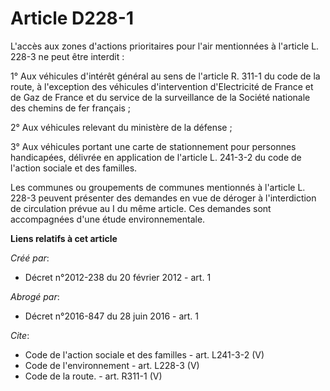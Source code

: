 # Article D228-1

L'accès aux zones d'actions prioritaires pour l'air mentionnées à l'article L. 228-3 ne peut être interdit : 

1° Aux véhicules d'intérêt général au sens de l'article R. 311-1 du code de la route, à l'exception des véhicules
d'intervention d'Electricité de France et de Gaz de France et du service de la surveillance de la Société nationale des
chemins de fer français ; 

2° Aux véhicules relevant du ministère de la défense ; 

3° Aux véhicules portant une carte de stationnement pour personnes handicapées, délivrée en application de l'article L.
241-3-2 du code de l'action sociale et des familles. 

Les communes ou groupements de communes mentionnés à l'article L. 228-3 peuvent présenter des demandes en vue de déroger à
l'interdiction de circulation prévue au I du même article. Ces demandes sont accompagnées d'une étude environnementale.

**Liens relatifs à cet article**

_Créé par_:

  - Décret n°2012-238 du 20 février 2012 - art. 1

_Abrogé par_:

  - Décret n°2016-847 du 28 juin 2016 - art. 1

_Cite_:

  - Code de l'action sociale et des familles - art. L241-3-2 (V)
  - Code de l'environnement - art. L228-3 (V)
  - Code de la route. - art. R311-1 (V)

